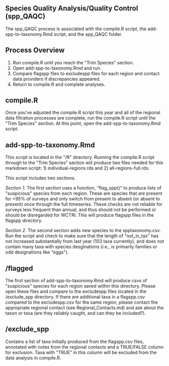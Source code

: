Species Quality Analysis/Quality Control (spp_QAQC)
-------------------------------

The spp_QAQC process is associated with the compile.R script, the add-spp-to-taxonomy.Rmd script, and the spp_QAQC folder.

## Process Overview ##

1. Run compile.R until you reach the "Trim Species" section.
2. Open add-spp-to-taxonomy.Rmd and run.
3. Compare flagspp files to excludespp files for each region and contact data providers if discrepancies appeared.
4. Return to compile.R and complete analyses.

## compile.R ###

Once you've adjusted the compile.R script this year and all of the regional data filtration processes are complete, run the compile.R script until the "Trim Species" section. At this point, open the add-spp-to-taxonomy.Rmd script.

## add-spp-to-taxonomy.Rmd ## 

This script is located in the "/R" directory. Running the compile.R script through to the "Trim Species" section will produce two files needed for this markdown script: 1) individual-regions.rds and 2) all-regions-full.rds. 

This script includes two sections.  

*Section 1.* The first section uses a function, "flag_spp()" to produce lists of "suspicious" species from each region. These are species that are present for <95% of surveys and only switch from present to absent (or absent to present) once through the full timeseries. 
These checks are not reliable for surveys less frequent than annual, and thus should not be performed or should be disregarded for WCTRI. This will produce flagspp files in the flagspp directory.

*Section 2.* The second section adds new species to the spptaxonomy.csv. Run the script and check to make sure that the length of "not_in_tax" has not increased substantially from last year (103 taxa currently), and does not contain many taxa with species desginations (i.e., is primarily families or odd designations like "eggs").

## /flagged ##

The first section of add-spp-to-taxonomy.Rmd will produce csvs of "suspicious" species for each region saved within this directory. Please open these files and compare to the excludespp files located in the /exclude_spp directory. If there are additional taxa in a flagspp.csv compared to the excludespp.csv for the same region, please contact the appropriate regional contact (see Regional_Contacts.md) and ask about the taxon or taxa (are they reliably caught, and can they be included?).

## /exclude_spp ##

Contains a list of taxa initially produced from the flagspp.csv files, annotated with notes from the regional contacts and a TRUE/FALSE column for exclusion. Taxa with "TRUE" in this column will be excluded from the data analysis in compile.R.

